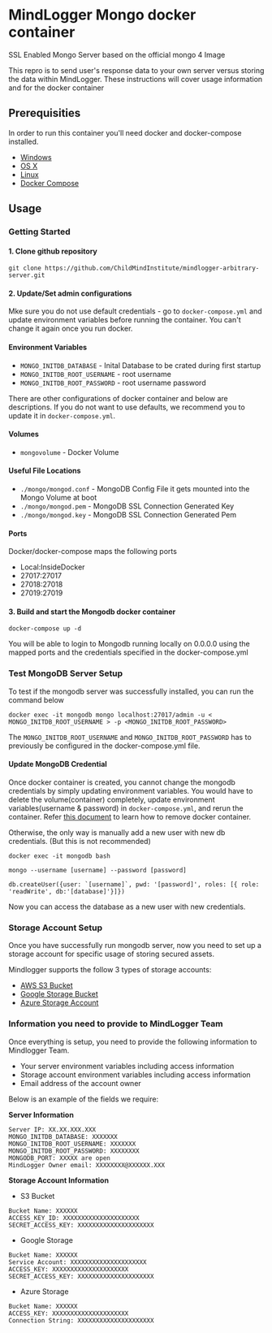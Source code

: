 #  MindLogger Mongo docker container

SSL Enabled Mongo Server based on the official mongo 4 Image

This repro is to send user's response data to your own server versus storing the data within MindLogger. These instructions will cover usage information and for the docker container 

## Prerequisities

In order to run this container you'll need docker and docker-compose installed.

* [Windows](https://docs.docker.com/windows/started)
* [OS X](https://docs.docker.com/mac/started/)
* [Linux](https://docs.docker.com/linux/started/)
* [Docker Compose](https://docs.docker.com/compose/install/)

## Usage

### Getting Started

#### 1. Clone github repository 

```
git clone https://github.com/ChildMindInstitute/mindlogger-arbitrary-server.git
```

#### 2. Update/Set admin configurations

Mke sure you do not use default credentials - go to ``docker-compose.yml`` and update environment variables before running the container. You can't change it again once you run docker.
#### Environment Variables

* `MONGO_INITDB_DATABASE` - Inital Database to be crated during first startup
* `MONGO_INITDB_ROOT_USERNAME` - root username
* `MONGO_INITDB_ROOT_PASSWORD` - root username password

There are other configurations of docker container and below are descriptions. If you do not want to use defaults, we recommend you to update it in ``docker-compose.yml``.

#### Volumes

* `mongovolume` - Docker Volume 

#### Useful File Locations

* `./mongo/mongod.conf` - MongoDB Config File it gets mounted into the Mongo Volume at boot
* `./mongo/mongod.pem` - MongoDB SSL Connection Generated Key
* `./mongo/mongod.key` - MongoDB SSL Connection Generated Pem

#### Ports

Docker/docker-compose maps the following ports
- Local:InsideDocker
- 27017:27017
- 27018:27018
- 27019:27019
  
#### 3. Build and start the Mongodb docker container

```
docker-compose up -d
```

You will be able to login to Mongodb running locally on 0.0.0.0 using the
mapped ports and the credentials specified in the docker-compose.yml

### Test MongoDB Server Setup

To test if the mongodb server was successfully installed, you can run the command below

```
docker exec -it mongodb mongo localhost:27017/admin -u < MONGO_INITDB_ROOT_USERNAME > -p <MONGO_INITDB_ROOT_PASSWORD>
```

The ``MONGO_INITDB_ROOT_USERNAME`` and ``MONGO_INITDB_ROOT_PASSWORD`` has to previously be configured in the docker-compose.yml file.

#### Update MongoDB Credential
Once docker container is created, you cannot change the mongodb credentials by simply updating environment variables. You would have to delete the volume(container) completely, update environment variables(username & password) in ``docker-compose.yml``, and rerun the container.
Refer [this document](https://www.digitalocean.com/community/tutorials/how-to-remove-docker-images-containers-and-volumes) to learn how to remove docker container.

Otherwise, the only way is manually add a new user with new db credentials. (But this is not recommended)

```
docker exec -it mongodb bash

mongo --username [username] --password [password]

db.createUser({user: `[username]`, pwd: '[password]', roles: [{ role: 'readWrite', db:'[database]'}]})
```

Now you can access the database as a new user with new credentials.


### Storage Account Setup

Once you have successfully run mongodb server, now you need to set up a storage account for specific usage of storing secured assets.

Mindlogger supports the follow 3 types of storage accounts:
 - [ AWS S3 Bucket ](https://docs.aws.amazon.com/AmazonS3/latest/userguide/GetStartedWithS3.html)
 - [ Google Storage Bucket ](https://cloud.google.com/storage/docs/creating-buckets)
 - [ Azure Storage Account ](https://docs.microsoft.com/en-us/azure/storage/common/storage-account-create?toc=%2Fazure%2Fstorage%2Fblobs%2Ftoc.json&tabs=azure-portal)

### Information you need to provide to MindLogger Team 

Once everything is setup, you need to provide the following information to Mindlogger Team.

* Your server environment variables including access information
* Storage account environment variables including access information
* Email address of the account owner 

Below is an example of the fields we require: 

**Server Information**
```
Server IP: XX.XX.XXX.XXX
MONGO_INITDB_DATABASE: XXXXXXX
MONGO_INITDB_ROOT_USERNAME: XXXXXXX
MONGO_INITDB_ROOT_PASSWORD: XXXXXXXX
MONGODB_PORT: XXXXX are open
MindLogger Owner email: XXXXXXXX@XXXXXX.XXX
```
**Storage Account Information**

- S3 Bucket
```
Bucket Name: XXXXXX
ACCESS_KEY_ID: XXXXXXXXXXXXXXXXXXXXX
SECRET_ACCESS_KEY: XXXXXXXXXXXXXXXXXXXXX
```
- Google Storage
```
Bucket Name: XXXXXX
Service Account: XXXXXXXXXXXXXXXXXXXXX
ACCESS_KEY: XXXXXXXXXXXXXXXXXXXXX
SECRET_ACCESS_KEY: XXXXXXXXXXXXXXXXXXXXX
```
- Azure Storage
```
Bucket Name: XXXXXX
ACCESS_KEY: XXXXXXXXXXXXXXXXXXXXX
Connection String: XXXXXXXXXXXXXXXXXXXXX
```
